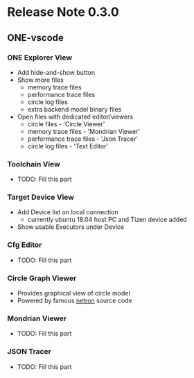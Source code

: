 # Release Note 0.3.0

## ONE-vscode

### ONE Explorer View

- Add hide-and-show button
- Show more files
  - memory trace files
  - performance trace files
  - circle log files
  - extra backend model binary files
- Open files with dedicated editor/viewers
  - circle files - 'Circle Viewer'
  - memory trace files - 'Mondrian Viewer'
  - performance trace files - 'Json Tracer'
  - circle log files - 'Text Editor'

### Toolchain View

- TODO: Fill this part

### Target Device View

- Add Device list on local connection
    - currently ubuntu 18.04 host PC and Tizen device added 
- Show usable Executors under Device

### Cfg Editor

- TODO: Fill this part

### Circle Graph Viewer

- Provides graphical view of circle model
- Powered by famous [netron](https://github.com/lutzroeder/netro) source code

### Mondrian Viewer

- TODO: Fill this part

### JSON Tracer

- TODO: Fill this part
